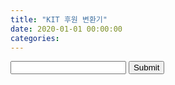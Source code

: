 ```yaml
---
title: "KIT 후원 변환기"
date: 2020-01-01 00:00:00
categories:
---
```


<script>
function validateForm() {
  var x = document.forms["inputTest"]["integer"].value;
  var sum = 0;
  if(x >= 1000000) {
    sum += (x-1000000)/10000;
    x = 1000000;
  }
  
  if(x >= 100000) {
   sum += (x-100000)/5000;
   x = 100000;
  }
  
  if(x >= 30000) {
    sum += (x-30000)/2000;
    x = 30000;
  }
  
  sum += x / 1000;
  
  alert(sum+"개");
}
</script>

<form name="inputTest" onsubmit="return validateForm()">
<input type="text" name="integer">
<input type="submit" value="Submit">
</form>
